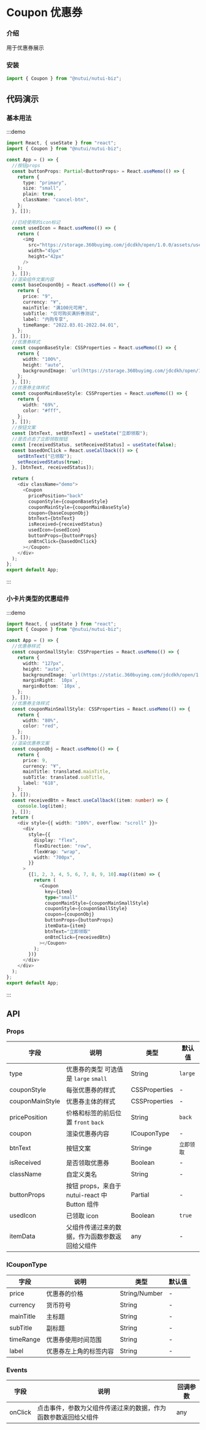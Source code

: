 # Coupon 优惠券

### 介绍

用于优惠券展示

### 安装

```javascript
import { Coupon } from "@nutui/nutui-biz";
```

## 代码演示

### 基本用法

:::demo

```ts
import React, { useState } from "react";
import { Coupon } from "@nutui/nutui-biz";

const App = () => {
  //按钮props
  const buttonProps: Partial<ButtonProps> = React.useMemo(() => {
    return {
      type: "primary",
      size: "small",
      plain: true,
      className: "cancel-btn",
    };
  }, []);

  //已经使用的icon标记
  const usedIcon = React.useMemo(() => {
    return (
      <img
        src="https://storage.360buyimg.com/jdcdkh/open/1.0.0/assets/use-mask.60dc7c10.png"
        width="45px"
        height="42px"
      />
    );
  }, []);
  //渲染组件文案内容
  const baseCouponObj = React.useMemo(() => {
    return {
      price: "9",
      currency: "¥",
      mainTitle: "满100元可用",
      subTitle: "仅可购买满折券测试",
      label: "内购专享",
      timeRange: "2022.03.01-2022.04.01",
    };
  }, []);
  //优惠券样式
  const couponBaseStyle: CSSProperties = React.useMemo(() => {
    return {
      width: "100%",
      height: "auto",
      backgroundImage: `url(https://storage.360buyimg.com/jdcdkh/open/1.0.0/assets/bg-coupon-red.f6ae2e19.png)`,
    };
  }, []);
  //优惠券主体样式
  const couponMainBaseStyle: CSSProperties = React.useMemo(() => {
    return {
      width: "69%",
      color: "#fff",
    };
  }, []);
  //按钮文案
  const [btnText, setBtnText] = useState("立即领取");
  //是否点击了立即领取按钮
  const [receivedStatus, setReceivedStatus] = useState(false);
  const basedOnClick = React.useCallback(() => {
    setBtnText("已领取");
    setReceivedStatus(true);
  }, [btnText, receivedStatus]);

  return (
    <div className="demo">
      <Coupon
        pricePosition="back"
        couponStyle={couponBaseStyle}
        couponMainStyle={couponMainBaseStyle}
        coupon={baseCouponObj}
        btnText={btnText}
        isReceived={receivedStatus}
        usedIcon={usedIcon}
        buttonProps={buttonProps}
        onBtnClick={basedOnClick}
      ></Coupon>
    </div>
  );
};
export default App;
```

:::

### 小卡片类型的优惠组件

:::demo

```ts
import React, { useState } from "react";
import { Coupon } from "@nutui/nutui-biz";

const App = () => {
  //优惠券样式
  const couponSmallStyle: CSSProperties = React.useMemo(() => {
    return {
      width: "127px",
      height: "auto",
      backgroundImage: `url(https://static.360buyimg.com/jdcdkh/open/1.0.0/assets/bg-coupon.6df5b4ed.png)`,
      marginRight: `10px`,
      marginBottom: `10px`,
    };
  }, []);
  //优惠券主体样式
  const couponMainSmallStyle: CSSProperties = React.useMemo(() => {
    return {
      width: "80%",
      color: "red",
    };
  }, []);
  //渲染优惠券文案
  const couponObj = React.useMemo(() => {
    return {
      price: 9,
      currency: "¥",
      mainTitle: translated.mainTitle,
      subTitle: translated.subTitle,
      label: "618",
    };
  }, []);
  const receivedBtn = React.useCallback((item: number) => {
    console.log(item);
  }, []);
  return (
    <div style={{ width: "100%", overflow: "scroll" }}>
      <div
        style={{
          display: "flex",
          flexDirection: "row",
          flexWrap: "wrap",
          width: "700px",
        }}
      >
        {[1, 2, 3, 4, 5, 6, 7, 8, 9, 10].map((item) => {
          return (
            <Coupon
              key={item}
              type="small"
              couponMainStyle={couponMainSmallStyle}
              couponStyle={couponSmallStyle}
              coupon={couponObj}
              buttonProps={buttonProps}
              itemData={item}
              btnText="立即领取"
              onBtnClick={receivedBtn}
            ></Coupon>
          );
        })}
      </div>
    </div>
  );
};
export default App;
```

:::

## API

### Props

| 字段            | 说明                                           | 类型                 | 默认值     |
| --------------- | ---------------------------------------------- | -------------------- | ---------- |
| type            | 优惠券的类型 可选值是 `large` `small`          | String               | `large`    |
| couponStyle     | 每张优惠券的样式                               | CSSProperties        | -          |
| couponMainStyle | 优惠券主体的样式                               | CSSProperties        | -          |
| pricePosition   | 价格和标签的前后位置 `front` `back`            | String               | `back`     |
| coupon          | 渲染优惠券内容                                 | ICouponType          | -          |
| btnText         | 按钮文案                                       | Stringe              | `立即领取` |
| isReceived      | 是否领取优惠券                                 | Boolean              | -          |
| className       | 自定义类名                                     | String               | -          |
| buttonProps     | 按钮 props，来自于 nutui-react 中 Button 组件  | Partial<ButtonProps> | -          |
| usedIcon        | 已领取 icon                                    | Boolean              | `true`     |
| itemData        | 父组件传递过来的数据，作为函数参数返回给父组件 | any                  | -          |

### ICouponType

| 字段      | 说明                   | 类型           | 默认值 |
| --------- | ---------------------- | -------------- | ------ |
| price     | 优惠券的价格           | String\/Number | -      |
| currency  | 货币符号               | String         | -      |
| mainTitle | 主标题                 | String         | -      |
| subTitle  | 副标题                 | String         | -      |
| timeRange | 优惠券使用时间范围     | String         | -      |
| label     | 优惠券左上角的标签内容 | String         | -      |

### Events

| 字段    | 说明                                                           | 回调参数 |
| ------- | -------------------------------------------------------------- | -------- |
| onClick | 点击事件，参数为父组件传递过来的数据，作为函数参数返回给父组件 | any      |
